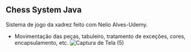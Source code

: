 ## Chess System Java

Sistema de jogo da xadrez feito com Nelio Alves-Udemy.

* Movimentação das peças, tabuleiro, tratamento de exceções, cores, encapsulamento, etc.
![Captura de Tela (5)](https://user-images.githubusercontent.com/102675098/206248479-0f098a56-4540-4eab-a849-657f9413523c.png)
